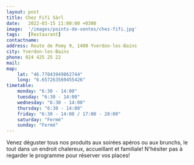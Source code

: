 ```yaml
---
layout: post
title: Chez Fifi Sàrl
date:   2022-03-15 11:00:00 +0300
image:  '/images/points-de-ventes/chez-fifi.jpg'
tags:   [Restaurant]
contactname: 
address: Route de Pomy 9, 1400 Yverdon-les-Bains
city: Yverdon-les-Bains
phone: 024 425 25 22
mail:
map:
    lat: "46.77043949862744"
    long: "6.657263569455426"
timetable:
    monday: "6:30 - 14:00"
    tuesday: "6:30 - 14:00"
    wednesday: "6:30 - 14:00"
    thursday: "6:30 - 14:00"
    friday: "6:30 - 14:00 / 17:00 - 20:00"
    saturday: "Fermé"
    sunday: "Fermé"
---
```


Venez déguster tous nos produits aux soirées apéros ou aux brunchs, le tout dans un endroit chalereux, accueillant et familiale! N'hésiter pas à regarder le programme pour réserver vos places!